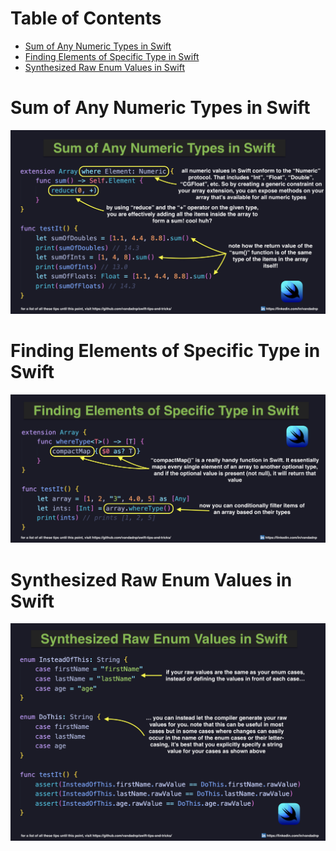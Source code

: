 # Table of Contents

* [Sum of Any Numeric Types in Swift](https://github.com/vandadnp/swift-tips-and-tricks/blob/main/README.md#sum-of-any-numeric-types-in-swift)
* [Finding Elements of Specific Type in Swift](https://github.com/vandadnp/swift-tips-and-tricks/blob/main/README.md#finding-elements-of-specific-type-in-swift)
* [Synthesized Raw Enum Values in Swift](https://github.com/vandadnp/swift-tips-and-tricks/blob/main/README.md#synthesized-raw-enum-values-in-swift)

# Sum of Any Numeric Types in Swift

![](images/sum-of-any-numeric-types-in-swift.jpg)

# Finding Elements of Specific Type in Swift

![](images/finding-elements-of-specific-type-in-swift.jpg)

# Synthesized Raw Enum Values in Swift

![](images/synthesized-raw-enum-values-in-swift.jpg)
